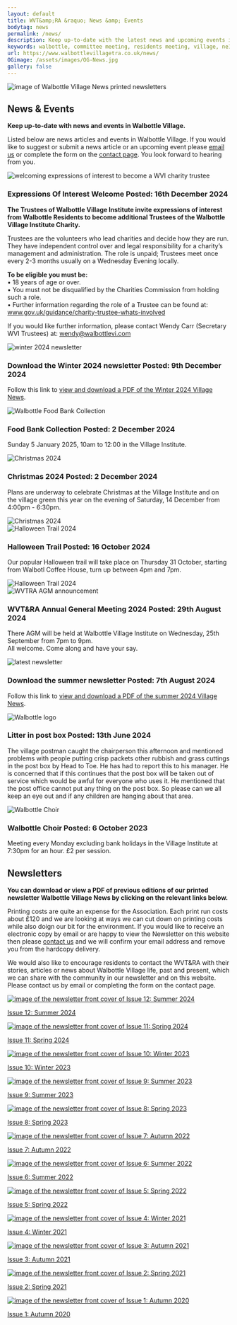 ```yaml
---
layout: default
title: WVT&amp;RA &raquo; News &amp; Events
bodytag: news
permalink: /news/
description: Keep up-to-date with the latest news and upcoming events in Walbottle Village including download links for the printed newsletter.
keywords: walbottle, committee meeting, residents meeting, village, ne15 8, news, events, news and events, walbottle choir, food bank, foodbank, newsletter, pdf, download
url: https://www.walbottlevillagetra.co.uk/news/
OGimage: /assets/images/OG-News.jpg
gallery: false
---
```

<div class="container-fluid">
	<div class="row">
		<div class="mastImg">
			<img src="/assets/images/masthead-news.jpg" class="img-responsive" alt="image of Walbottle Village News printed newsletters"/>
		</div>
	</div>
</div>
<div class="container-fluid groups"> <!-- container-fluid -->
	<div class="row"> <!-- row -->
		<div class="col-sm-1 col-xs-0"></div>
		<div class="col-sm-10 col-xs-12 mainPanel">
			<div class="row">
				<div class="col-xs-12">
					<h2>News &amp; Events</h2>
					<p><strong>Keep up-to-date with news and events in Walbottle Village.</strong></p>
					<p>Listed below are news articles and events in Walbottle Village. If you would like to suggest or submit a news article or an upcoming event please <a href="mailto:newsletter@walbottlevillagetra.co.uk?Subject=News%20&amp;%20Events" title="email WVT&amp;RA with your news or event">email us</a> or complete the form on the <a href="/contact/" title="visit the WVT&amp;RA contact page" target="_self">contact page</a>. You look forward to hearing from you.</p>
				</div>
			</div>
			<div class="col-xs-12 eventWrap">
			<div class="row" id="trustees">
						<div class="article">
							<div class="col-sm-3 col-xs-12">
								<img src="/assets/images/WVI-TrusteesNewsPost.jpg" alt="welcoming expressions of interest to become a WVI charity trustee" class="img-responsive" loading="lazy">
							</div>
							<div class="col-sm-9 col-xs-12">
								<h3>Expressions Of Interest Welcome <span>Posted: 16th December 2024</span></h3>
								<p><strong>The Trustees of Walbottle Village Institute invite expressions of interest from Walbottle Residents to become additional Trustees of the Walbottle Village Institute Charity.</strong></p>
								<p>Trustees are the volunteers who lead charities and decide how they are run. They have independent control over and legal responsibility for a charity’s management and administration. The role is unpaid; Trustees meet once every 2-3 months usually on a Wednesday Evening locally.</p>
<p><strong>To be eligible you must be:</strong><br>
&bull; 18 years of age or over.<br>
&bull; You must not be disqualified by the Charities Commission from holding such a role.<br>
&bull; Further information regarding the role of a Trustee can be found at: <a href="https://www.gov.uk/guidance/charity-trustee-whats-involved" target="_blank" title="view the link in a new tab">www.gov.uk/guidance/charity-trustee-whats-involved</a></p>
<p>If you would like further information, please contact Wendy Carr (Secretary WVI Trustees) at: <a href="mailto:wendy@walbottlevi.com" title="email Wendy Carr">wendy@walbottlevi.com</a></p>
							</div>
						</div>
					</div>
			<div class="row" id="newsletter-winter">
						<div class="article">
							<div class="col-sm-3 col-xs-12">
								<img src="/assets/images/Newsletter-News-Website-Winter2024.jpg" alt="winter 2024 newsletter" class="img-responsive" loading="lazy">
							</div>
							<div class="col-sm-9 col-xs-12">
								<h3>Download the Winter 2024 newsletter <span>Posted: 9th December 2024</span></h3>
								<p>Follow this link to <a href="/assets/pdf/VillageNews-Winter2024.pdf" title="download the latest newsletter" target="_blank">view and download a PDF of the Winter 2024 Village News</a>.</p>
							</div>
						</div>
					</div>
				<div class="row" id="foodbank">
						<div class="article">
							<div class="col-sm-3 col-xs-12">
								<img src="/assets/images/foodbank.jpg" loading="lazy" alt="Walbottle Food Bank Collection" class="img-responsive" loading="lazy">
							</div>
							<div class="col-sm-9 col-xs-12">
								<h3>Food Bank Collection <span>Posted: 2 December 2024</span></h3>
								<p>Sunday 5 January 2025, 10am to 12:00 in the Village Institute.</p>
							</div>
						</div>
					</div>
					<div class="row" id="christmas2024">
						<div class="article">
							<div class="col-sm-3 col-xs-12">
								<img src="/assets/images/Christmas2024-website.jpg" alt="Christmas 2024" class="img-responsive" loading="lazy">
							</div>
							<div class="col-sm-9 col-xs-12">
								<h3>Christmas 2024 <span>Posted: 2 December 2024</span></h3>
								<p>Plans are underway to celebrate Christmas at the Village Institute and on the village green this year on the evening of Saturday, 14 December from 4:00pm - 6:30pm.</p>
								<img src="/assets/images/A5-Christmas-Flyer_v1.jpg" alt="Christmas 2024" class="img-responsive" loading="lazy">
							</div>
						</div>
					</div>
					<div class="row" id="halloween">
						<div class="article">
							<div class="col-sm-3 col-xs-12">
								<img src="/assets/images/halloween.jpg" loading="lazy" alt="Halloween Trail 2024" class="img-responsive" loading="lazy">
							</div>
							<div class="col-sm-9 col-xs-12">
								<h3>Halloween Trail <span>Posted: 16 October 2024</span></h3>
								<p>Our popular Halloween trail will take place on Thursday 31 October, starting from Walbotl Coffee House, turn up between 4pm and 7pm.</p>
								<img src="/assets/images/Halloween-Website-Poster_2024.jpg" loading="lazy" alt="Halloween Trail 2024" class="img-responsive" loading="lazy">
							</div>
						</div>
					</div>
					<div class="row" id="agm">
						<div class="article">
							<div class="col-sm-3 col-xs-12">
								<img src="/assets/images/AGMMeeting-Website-868x414-Date.jpg" alt="WVTRA AGM announcement" class="img-responsive" loading="lazy">
							</div>
							<div class="col-sm-9 col-xs-12">
								<h3>WVT&amp;RA Annual General Meeting 2024 <span>Posted: 29th August 2024</span></h3>
								<p>There AGM will be held at Walbottle Village Institute on Wednesday, 25th September from 7pm to 9pm.<br>
All welcome. Come along and have your say.</p>
							</div>
						</div>
					</div>
					<div class="row" id="newsletter">
						<div class="article">
							<div class="col-sm-3 col-xs-12">
								<img src="/assets/images/Newsletter-News-Website.jpg" alt="latest newsletter" class="img-responsive" loading="lazy">
							</div>
							<div class="col-sm-9 col-xs-12">
								<h3>Download the summer newsletter <span>Posted: 7th August 2024</span></h3>
								<p>Follow this link to <a href="/assets/pdf/VillageNews-Summer2024.pdf" title="download the latest newsletter" target="_blank">view and download a PDF of the summer 2024 Village News</a>.</p>
							</div>
						</div>
					</div>
					<div class="row" id="Postbox">
						<div class="article">
							<div class="col-sm-3 col-xs-12">
								<img src="/assets/images/WalbottleVillageLogo.jpg" alt="Walbottle logo" class="img-responsive" loading="lazy">
							</div>
							<div class="col-sm-9 col-xs-12">
								<h3>Litter in post box <span>Posted: 13th June 2024</span></h3>
								<p> The village postman caught the chairperson this afternoon and mentioned problems with people putting crisp packets other rubbish and grass cuttings in the post box by Head to Toe. He has had to report this to his manager. He is concerned that if this continues that the post box will be taken out of service which would be awful for everyone who uses it. He mentioned that the post office cannot put any thing on the post box. So please can we all keep an eye out and if any children are hanging about that area.</p>
							</div>
						</div>
					</div>
					<!-- <div class="row" id="d-day-events">
					<div class="article">
						<div class="col-sm-3 col-xs-12">
							<img src="/assets/images/D-DAY-CANCELLED-868x414.jpg" loading="lazy" alt="D-Day 2024, Walbottle - Cancelled" class="img-responsive">
						</div>
						<div class="col-sm-9 col-xs-12">
							<h3>D-DAY Anniversary Commemorative &amp; Celebration Events <span>Updated: 9 May 2024</span></h3>
							<p>It is with regret, that, due to various unforeseen circumstances beyond our control, the Walbottle Village D Day Committee has had to cancel the planned <strong>Commemorative D-Day Event during the evening of 6th June 2924</strong> and the <strong>Celebration of D-Day Event during the afternoon of 9th June 2024</strong>.</p>
							<p>We will be contacting all of those who have bought Fish and Chip vouchers, those who have booked stalls and those who are participating in other ways individually to arrange refunds etc.</p>
<p><strong>We apologise to all of you who were planning to attend.</strong></p>
							<p>Wendy Carr <br>Chair of the D-Day Committee and on behalf of the D-Day Committee.</p>
						</div>
					</div>
				</div> -->
				<!--
				<div class="row" id="meeting">
					<div class="article">
						<div class="col-sm-3 col-xs-12">
								<img src="/assets/images/ResidentsMeeting-Website-868x414-Green.jpg" loading="lazy" alt="Walbottle Residents meeting" class="img-responsive" loading="lazy">
							</div>
							<div class="col-sm-9 col-xs-12">
								<h3>Residents meeting <span>Posted: 19 January 2024</span></h3>
								<p>Tuesday 23 Jan, 19:30 in the Village Institute. <a href="/assets/pdf/240123 - WVTRA Committee Meeting Agenda.docx.pdf" title="agenda">View the agenda</a> </p>
							</div>
						</div>
					</div>
					<div class="row" id="foodbankAprl">
						<div class="article">
							<div class="col-sm-3 col-xs-12">
								<img src="/assets/images/foodbank.jpg" loading="lazy" alt="Walbottle Food Bank Collection" class="img-responsive" loading="lazy">
							</div>
							<div class="col-sm-9 col-xs-12">
								<h3>Food Bank Collection <span>Posted: 7 January 2024</span></h3>
								<p>Sunday 7 April, 10:30 to 12:00 in the Village Institute.</p>
							</div>
						</div>
					</div>
					<div class="row" id="foodbankJan">
						<div class="article">
							<div class="col-sm-3 col-xs-12">
								<img src="/assets/images/Foodbank-Jan.jpg" loading="lazy" alt="Walbottle Food Bank Collection" class="img-responsive" loading="lazy">
							</div>
							<div class="col-sm-9 col-xs-12">
								<h3>Food Bank Collection Update <span>Posted: 5 January 2024</span></h3>
								<p>Sunday 7 January, 10:30 to 12:00 in the Village Institute.</p>
								<p><strong>FOOD DONATED:</strong></p>
								<p>30 packs pasta, 12 cooking rice with a further, 4 rice packs, 10 pot noodles, 8 noodle packs, 8 spaghetti, 9 tins of meat, 20 tins of tuna, 27 tins of beans, 29 sauces, pulses/peas, 12 cereals, 19 Tins of soup, spaghetti, veg, 8 coffee and tea packs, 6 breads, 2 fajita kits, 12 milk, 17 tinned fruit/ desserts, and lots lots more. Thank you.</p>
							</div>	
						</div>
					</div>
					<div class="row" id="foodbank-Oct">
						<div class="article">
							<div class="col-sm-3 col-xs-12">
								<img src="/assets/images/foodbank.jpg" loading="lazy" alt="Walbottle Food Bank Collection" class="img-responsive" loading="lazy">
							</div>
							<div class="col-sm-9 col-xs-12">
								<h3>Food Bank Collection <span>Posted: 8 October 2023</span></h3>
								<p>Sunday, 15 October, 10:30 to 11:30 in the Village Institute.</p>
							</div>	
						</div>
					</div>
     					-->
					<div class="row" id="choir">
						<div class="article">
							<div class="col-sm-3 col-xs-12">
								<img src="/assets/images/choir.jpg" loading="lazy" alt="Walbottle Choir" class="img-responsive" loading="lazy">
							</div>
							<div class="col-sm-9 col-xs-12">
								<h3>Walbottle Choir <span>Posted: 6 October 2023</span></h3>
								<p>Meeting every Monday excluding bank holidays in the Village Institute at 7:30pm for an hour. £2 per session.</p>
							</div>
						</div>
					</div>
				</div>
			<div class="row">
				<div class="col-xs-12">
					<h2>Newsletters</h2>
					<div>
						<p><strong>You can download or view a PDF of previous editions of our printed newsletter Walbottle Village News by clicking on the relevant links below.</strong></p>
						<p>Printing costs are quite an expense for the Association. Each print run costs about &pound;120 and we are looking at ways we can cut down on printing costs while also doign our bit for the environment. If you would like to receive an electronic copy by email or are happy to view the Newsletter on this website then please <a href="mailto:newsletter@walbottlevillagetra.co.uk?Subject=Newsletter%20Delivery%20Method" title="let us know your newsletter delivery prefernces">contact us</a> and we will confirm your email address and remove you from the hardcopy delivery.</p>
						<p>We would also like to encourage residents to contact the WVT&amp;RA with their stories, articles or news about Walbottle Village life, past and present, which we can share with the community in our newsletter and on this website. Please contact us by email or completing the form on the contact page.</p>
					</div>
				</div>
			</div>
			<div class="row newsletters">
				<div class="col-md-3 col-sm-4 col-xs-6">
					<a href="/assets/pdf/VillageNews-Summer2024.pdf" title="click to download a PDF of the printed newsletter" target="_blank"><img src="/assets/images/Newsletter-12.jpg" alt="image of the newsletter front cover of Issue 12: Summer 2024" class="img-responsive" loading="lazy">
					<p>Issue 12: Summer 2024</p></a>
				</div>
				<div class="col-md-3 col-sm-4 col-xs-6">
					<a href="/assets/pdf/VillageNews-Spring2024.pdf" title="click to download a PDF of the printed newsletter" target="_blank"><img src="/assets/images/Newsletter-11.jpg" alt="image of the newsletter front cover of Issue 11: Spring 2024" class="img-responsive" loading="lazy">
					<p>Issue 11: Spring 2024</p></a>
				</div>
				<div class="col-md-3 col-sm-4 col-xs-6">
					<a href="/assets/pdf/Village-News-Winter-2023.pdf" title="click to download a PDF of the printed newsletter" target="_blank"><img src="/assets/images/Newsletter-10.jpg" alt="image of the newsletter front cover of Issue 10: Winter 2023" class="img-responsive" loading="lazy">
					<p>Issue 10: Winter 2023</p></a>
				</div>
				<div class="col-md-3 col-sm-4 col-xs-6">
					<a href="/assets/pdf/Walbottle-Residents-A4-Newsletter-Summer-23.pdf" title="click to download a PDF of the printed newsletter" target="_blank"><img src="/assets/images/Newsletter-09.jpg" alt="image of the newsletter front cover of Issue 9: Summer 2023" class="img-responsive" loading="lazy">
					<p>Issue 9: Summer 2023</p></a>
				</div>
				<div class="col-md-3 col-sm-4 col-xs-6">
					<a href="/assets/pdf/Walbottle-Residents-A4-Newsletter-Spring-23.pdf" title="click to download a PDF of the printed newsletter" target="_blank"><img src="/assets/images/Newsletter-08.jpg" alt="image of the newsletter front cover of Issue 8: Spring 2023" class="img-responsive" loading="lazy">
					<p>Issue 8: Spring 2023</p></a>
				</div>
				<div class="col-md-3 col-sm-4 col-xs-6">
					<a href="/assets/pdf/Walbottle-Residents-A4-Newsletter-AUTUMN-2022-V2.pdf" title="click to download a PDF of the printed newsletter" target="_blank"><img src="/assets/images/Newsletter-07.jpg" alt="image of the newsletter front cover of Issue 7: Autumn 2022" class="img-responsive" loading="lazy">
					<p>Issue 7: Autumn 2022</p></a>
				</div>
				<div class="col-md-3 col-sm-4 col-xs-6">
					<a href="/assets/pdf/Summer-2022-Walbottle-News.pdf" title="click to download a PDF of the printed newsletter" target="_blank"><img src="/assets/images/Newsletter-06.jpg" alt="image of the newsletter front cover of Issue 6: Summer 2022" class="img-responsive" loading="lazy">
					<p>Issue 6: Summer 2022</p></a>
				</div>
				<div class="col-md-3 col-sm-4 col-xs-6">
					<a href="/assets/pdf/Spring-2022-Walbottle-News.pdf" title="click to download a PDF of the printed newsletter" target="_blank"><img src="/assets/images/Newsletter-05.jpg" alt="image of the newsletter front cover of Issue 5: Spring 2022" class="img-responsive" loading="lazy">
					<p>Issue 5: Spring 2022</p></a>
				</div>
				<div class="col-md-3 col-sm-4 col-xs-6">
					<a href="/assets/pdf/Walbottle-News-Dec-21-v2.pdf" title="click to download a PDF of the printed newsletter" target="_blank"><img src="/assets/images/Newsletter-04.jpg" alt="image of the newsletter front cover of Issue 4: Winter 2021" class="img-responsive" loading="lazy">
					<p>Issue 4: Winter 2021</p></a>
				</div>
				<div class="col-md-3 col-sm-4 col-xs-6">
					<a href="/assets/pdf/Walbottle-Newsletter-sept-21.pdf" title="click to download a PDF of the printed newsletter" target="_blank"><img src="/assets/images/Newsletter-03.jpg" alt="image of the newsletter front cover of Issue 3: Autumn 2021" class="img-responsive" loading="lazy">
					<p>Issue 3: Autumn 2021</p></a>
				</div>
				<div class="col-md-3 col-sm-4 col-xs-6">
					<a href="/assets/pdf/WVTRA-Newsletter-24_04_21.pdf" title="click to download a PDF of the printed newsletter" target="_blank"><img src="/assets/images/Newsletter-02.jpg" alt="image of the newsletter front cover of Issue 2: Spring 2021" class="img-responsive" loading="lazy">
					<p>Issue 2: Spring 2021</p></a>
				</div>
				<div class="col-md-3 col-sm-4 col-xs-6">
					<a href="/assets/pdf/Sept-20-newsletter.pdf" title="click to download a PDF of the printed newsletter" target="_blank"><img src="/assets/images/Newsletter-01.jpg" alt="image of the newsletter front cover of Issue 1: Autumn 2020" class="img-responsive" loading="lazy">
					<p>Issue 1: Autumn 2020</p></a>
				</div>
			</div>
		</div>
		<div class="col-sm-1 col-xs-0"></div>
	</div> <!--/row -->
</div> <!-- /container-fluid -->
